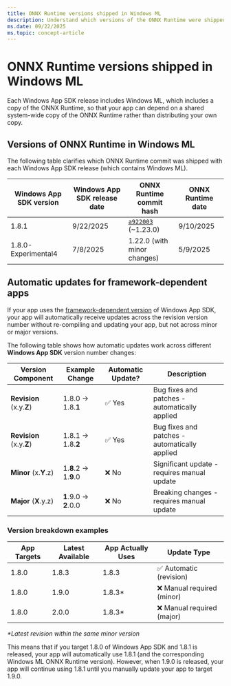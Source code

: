 ```yaml
---
title: ONNX Runtime versions shipped in Windows ML
description: Understand which versions of the ONNX Runtime were shipped in which versions of Windows ML.
ms.date: 09/22/2025
ms.topic: concept-article
---
```


# ONNX Runtime versions shipped in Windows ML

Each Windows App SDK release includes Windows ML, which includes a copy of the ONNX Runtime, so that your app can depend on a shared system-wide copy of the ONNX Runtime rather than distributing your own copy.

## Versions of ONNX Runtime in Windows ML

The following table clarifies which ONNX Runtime commit was shipped with each Windows App SDK release (which contains Windows ML).

Windows App SDK version | Windows App SDK release date | ONNX Runtime commit hash | ONNX Runtime date
--|--|--|--
1.8.1 | 9/22/2025 | [`a922003`](https://github.com/microsoft/onnxruntime/commit/a922003189b916d566154f1a156cbe0391381416) (~1.23.0) | 9/10/2025
1.8.0-Experimental4 | 7/8/2025 | 1.22.0 (with minor changes) | 5/9/2025

## Automatic updates for framework-dependent apps

If your app uses the [framework-dependent version](/windows/apps/package-and-deploy/deploy-overview#more-info-about-framework-dependent-deployment) of Windows App SDK, your app will automatically receive updates across the revision version number without re-compiling and updating your app, but not across minor or major versions.

The following table shows how automatic updates work across different **Windows App SDK** version number changes:

| Version Component | Example Change | Automatic Update? | Description |
|--|--|--|--|
| **Revision** (x.y.**Z**) | 1.8.0 → 1.8.**1** | ✅ Yes | Bug fixes and patches - automatically applied |
| **Revision** (x.y.**Z**) | 1.8.1 → 1.8.**2** | ✅ Yes | Bug fixes and patches - automatically applied |
| **Minor** (x.**Y**.z) | 1.**8**.2 → 1.**9**.0 | ❌ No | Significant update - requires manual update |
| **Major** (**X**.y.z) | **1**.9.0 → **2**.0.0 | ❌ No | Breaking changes - requires manual update |

### Version breakdown examples

| App Targets | Latest Available | App Actually Uses | Update Type |
|--|--|--|--|
| 1.8.0 | 1.8.3 | 1.8.3 | ✅ Automatic (revision) |
| 1.8.0 | 1.9.0 | 1.8.3* | ❌ Manual required (minor) |
| 1.8.0 | 2.0.0 | 1.8.3* | ❌ Manual required (major) |

_*Latest revision within the same minor version_

This means that if you target 1.8.0 of Windows App SDK and 1.8.1 is released, your app will automatically use 1.8.1 (and the corresponding Windows ML ONNX Runtime version). However, when 1.9.0 is released, your app will continue using 1.8.1 until you manually update your app to target 1.9.0.